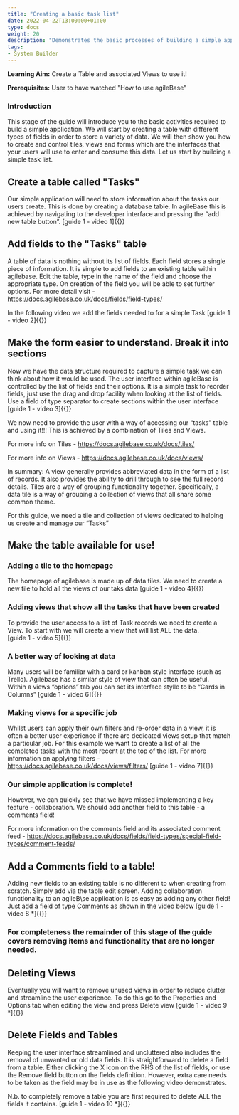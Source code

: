 ```yaml
---
title: "Creating a basic task list"
date: 2022-04-22T13:00:00+01:00
type: docs
weight: 20
description: "Demonstrates the basic processes of building a simple application, a good starting point"
tags:
- System Builder
---
```

**Learning Aim:** Create a Table and associated Views to use it!

**Prerequisites:** User to have watched "How to use agileBase"

### Introduction
This stage of the guide will introduce you to the basic activities required to build a simple application. We will start by creating a table with different types of fields in order to store a variety of data. We will then show you how to create and control tiles, views and forms which are the interfaces that your users will use to enter and consume this data.
Let us start by building a simple task list.


## Create a table called "Tasks"
Our simple application will need to store information about the tasks our users create. This is done by creating a database table. In agileBase this is achieved by navigating to the developer interface and pressing the “add new table button”. 
[guide 1 - video 1]{{<youtube id="r7nkYcnjyeQ">}}
           
## Add fields to the "Tasks" table
A table of data is nothing without its list of fields. Each field stores a single piece of information. It is simple to add fields to an existing table within agilebase. 
Edit the table, type in the name of the field and choose the appropriate type. On creation of the field you will be able to set further options. 
For more detail visit - https://docs.agilebase.co.uk/docs/fields/field-types/
           
In the following video we add the fields needed to for a simple Task
[guide 1 - video 2]{{<youtube id="QgKRVSMM07Y">}}           

## Make the form easier to understand. Break it into sections
Now we have the data structure required to capture a simple task we can think about how it would be used. The user interface within agileBase is controlled by the list of fields and their options. It is a simple task to reorder fields, just use the drag and drop facility when looking at the list of fields. 
Use a field of type separator to create sections within the user interface
[guide 1 - video 3]{{<youtube id="YwthqTiTroM">}}   

We now need to provide the user with a way of accessing our “tasks” table and using it!!! This is achieved by a combination of Tiles and Views.
           
For more info on Tiles - https://docs.agilebase.co.uk/docs/tiles/
           
For more info on Views - https://docs.agilebase.co.uk/docs/views/ 
           
In summary: 
A view generally provides abbreviated data in the form of a list of records. It also provides the ability to drill through to see the full record details. 
Tiles are a way of grouping functionality together. Specifically, a data tile is a way of grouping a collection of views that all share some common theme. 

For this guide, we need a tile and collection of views dedicated to helping us create and manage our “Tasks”

           
## Make the table available for use!
### Adding a tile to the homepage
The homepage of agilebase is made up of data tiles. We need to create a new tile to hold all the views of our taks data
[guide 1 - video 4]{{<youtube id="7hA7-VzX_A8">}} 
           
### Adding views that show all the tasks that have been created
To provide the user access to a list of Task records we need to create a View. To start with we will create a view that will list ALL the data.      
[guide 1 - video 5]{{<youtube id="P4FnZIYmAIo">}}           
           
### A better way of looking at data
Many users will be familiar with a card or kanban style interface (such as Trello). Agilebase has a similar style of view that can often be useful.  
Within a views “options” tab you can set its interface stylle to be “Cards in Columns”
[guide 1 - video 6]{{<youtube id="GN7685gOnQ0">}}
           
### Making views for a specific job
Whilst users can apply their own filters and re-order data in a view, it is often a better user experience if there are dedicated views setup that match a particular job. For this example we want to create a list of all the completed tasks with the most recent at the top of the list.
For more information on applying filters - https://docs.agilebase.co.uk/docs/views/filters/ 
[guide 1 - video 7]{{<youtube id="wvlUpjFhxJg">}}
          
### Our simple application is complete!
However, we can quickly see that we have missed implementing a key feature - collaboration. We should add another field to this table - a comments field!
           
For more information on the comments field and its associated comment feed - https://docs.agilebase.co.uk/docs/fields/field-types/special-field-types/comment-feeds/

           
## Add a Comments field to a table!
Adding new fields to an existing table is no different to when creating from scratch. Simply add via the table edit screen.
Adding collaboration functionality to an agileB\se application is as easy as adding any other field! Just add a field of type Comments as shown in the video below
[guide 1 - video 8 *]{{<youtube id="d57CDMWmUW4">}}    
        
### For completeness the remainder of this stage of the guide covers removing items and functionality that are no longer needed.
           
## Deleting Views 
Eventually you will want to remove unused views in order to reduce clutter and streamline the user experience. To do this go to the Properties and Options tab when editing the view and press Delete view 
[guide 1 - video 9 *]{{<youtube id="YfCz-9Fjt7g">}}  
           
## Delete Fields and Tables 
Keeping the user interface streamlined and uncluttered also includes the removal of unwanted or old data fields.
It is straightforward to delete a field from a table. Either clicking the X icon on the RHS of the list of fields, or use the Remove field button on the fields definition. However, extra care needs to be taken as the field may be in use as the following video demonstrates.
           
N.b. to completely remove a table you are first required to delete ALL the fields it contains.
[guide 1 - video 10 *]{{<youtube id="5ExSypK06W8">}}             
